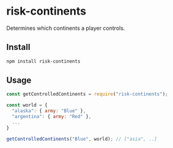 # risk-continents

Determines which continents a player controls.

## Install

```bash
npm install risk-continents
```

## Usage

```js
const getControlledContinents = require("risk-continents");

const world = {
  "alaska": { army: "Blue" },
  "argentina": { army: "Red" },
  ...
}

getControlledContinents("Blue", world); // ["asia", ..]
```
